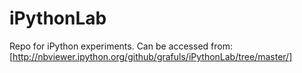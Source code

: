 iPythonLab
==========

Repo for iPython experiments.
Can be accessed from:
[http://nbviewer.ipython.org/github/grafuls/iPythonLab/tree/master/]
